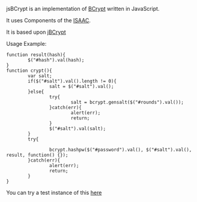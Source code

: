 jsBCrypt is an implementation of [BCrypt](http://bcrypt.sourceforge.net/) written in JavaScript.

It uses Components of the [ISAAC](https://github.com/rubycon/isaac.js).

It is based upon [jBCrypt](http://www.mindrot.org/projects/jBCrypt/)

Usage Example:
```
function result(hash){
        $("#hash").val(hash);
}
function crypt(){
        var salt;
        if($("#salt").val().length != 0){
                salt = $("#salt").val();
        }else{
                try{
                        salt = bcrypt.gensalt($("#rounds").val());
                }catch(err){
                        alert(err);
                        return;
                }
                $("#salt").val(salt);
        }
        try{

                bcrypt.hashpw($("#password").val(), $("#salt").val(), result, function() {});
        }catch(err){
                alert(err);
                return;
        }
}
```

You can try a test instance of this [here](http://javascript-bcrypt.googlecode.com/hg/example.html)